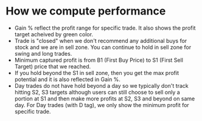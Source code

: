 # How we compute performance
 - Gain % reflect the profit range for specific trade. It also shows the profit target acheived by green color.
 - Trade is "closed" when we don't recommend any additional buys for stock and we are in sell zone. You can continue to hold in sell zone for swing and long trades.
 - Minimum captured profit is from B1 (First Buy Price) to S1 (First Sell Target) price that we reached.
 - If you hold beyond the S1 in sell zone, then you get the max profit potential and it is also reflected in Gain %.
 - Day trades do not have hold beyond a day so we typically don't track hitting S2, S3 targets although users can still choose to sell only a portion at S1 and then make more profits at S2, S3 and beyond on same day. For Day trades (with D tag), we only show the minimum profit for specific trade.
